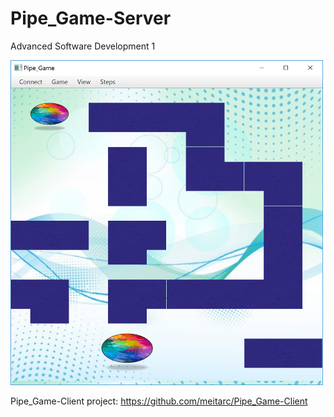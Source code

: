 # Pipe_Game-Server
Advanced Software Development 1

<img src="https://github.com/meitarc/Pipe_Game-Client/blob/master/%E2%80%8F%E2%80%8Fpipe-game.PNG" width="500">

Pipe_Game-Client project:
https://github.com/meitarc/Pipe_Game-Client
